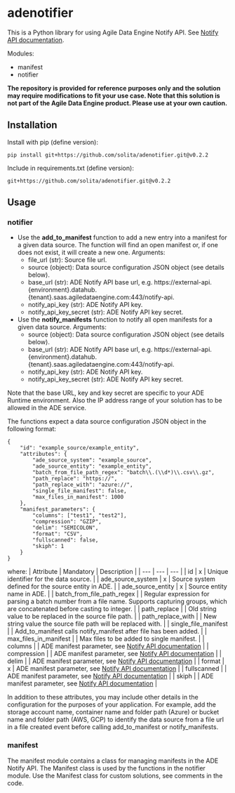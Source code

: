 # adenotifier
This is a Python library for using Agile Data Engine Notify API. See [Notify API documentation](https://docs.agiledataengine.com/docs/notify-api-saas).

Modules:
- manifest
- notifier

**The repository is provided for reference purposes only and the solution may require modifications to fit your use case. Note that this solution is not part of the Agile Data Engine product. Please use at your own caution.**

## Installation
Install with pip (define version):
```
pip install git+https://github.com/solita/adenotifier.git@v0.2.2
```

Include in requirements.txt (define version):
```
git+https://github.com/solita/adenotifier.git@v0.2.2
```

## Usage
### notifier
- Use the **add_to_manifest** function to add a new entry into a manifest for a given data source. The function will find an open manifest or, if one does not exist, it will create a new one. Arguments:
    - file_url (str): Source file url.
    - source (object): Data source configuration JSON object (see details below).
    - base_url (str): ADE Notify API base url, e.g. https://external-api.{environment}.datahub.{tenant}.saas.agiledataengine.com:443/notify-api.
    - notify_api_key (str): ADE Notify API key.
    - notify_api_key_secret (str): ADE Notify API key secret.
- Use the **notify_manifests** function to notify all open manifests for a given data source. Arguments:
    - source (object): Data source configuration JSON object (see details below).
    - base_url (str): ADE Notify API base url, e.g. https://external-api.{environment}.datahub.{tenant}.saas.agiledataengine.com:443/notify-api.
    - notify_api_key (str): ADE Notify API key.
    - notify_api_key_secret (str): ADE Notify API key secret.

Note that the base URL, key and key secret are specific to your ADE Runtime environment. Also the IP address range of your solution has to be allowed in the ADE service.

The functions expect a data source configuration JSON object in the following format:
```
{
    "id": "example_source/example_entity",
    "attributes": {
        "ade_source_system": "example_source",
        "ade_source_entity": "example_entity",
        "batch_from_file_path_regex": "batch\\.(\\d*)\\.csv\\.gz",
        "path_replace": "https://",
        "path_replace_with": "azure://",
        "single_file_manifest": false,
        "max_files_in_manifest": 1000
    },
    "manifest_parameters": {
        "columns": ["test1", "test2"],
        "compression": "GZIP",
        "delim": "SEMICOLON",
        "format": "CSV",
        "fullscanned": false,
        "skiph": 1
    }
}
```
where:
| Attribute  | Mandatory | Description |
| --- | --- | --- |
| id  | x | Unique identifier for the data source. |
| ade_source_system | x | Source system defined for the source entity in ADE. |
| ade_source_entity | x | Source entity name in ADE. |
| batch_from_file_path_regex | | Regular expression for parsing a batch number from a file name. Supports capturing groups, which are concatenated before casting to integer. |
| path_replace | | Old string value to be replaced in the source file path. |
| path_replace_with | | New string value the source file path will be replaced with. |
| single_file_manifest | | Add_to_manifest calls notify_manifest after file has been added. |
| max_files_in_manifest | | Max files to be added to single manifest. |
| columns | | ADE manifest parameter, see [Notify API documentation](https://docs.agiledataengine.com/docs/notify-api-saas) |
| compression | | ADE manifest parameter, see [Notify API documentation](https://docs.agiledataengine.com/docs/notify-api-saas) |
| delim | | ADE manifest parameter, see [Notify API documentation](https://docs.agiledataengine.com/docs/notify-api-saas) |
| format | x | ADE manifest parameter, see [Notify API documentation](https://docs.agiledataengine.com/docs/notify-api-saas) |
| fullscanned | | ADE manifest parameter, see [Notify API documentation](https://docs.agiledataengine.com/docs/notify-api-saas) |
| skiph | | ADE manifest parameter, see [Notify API documentation](https://docs.agiledataengine.com/docs/notify-api-saas) |

In addition to these attributes, you may include other details in the configuration for the purposes of your application. For example, add the storage account name, container name and folder path (Azure) or bucket name and folder path (AWS, GCP) to identify the data source from a file url in a file created event before calling add_to_manifest or notify_manifests.

### manifest
The manifest module contains a class for managing manifests in the ADE Notify API. The Manifest class is used by the functions in the notifier module. Use the Manifest class for custom solutions, see comments in the code.
